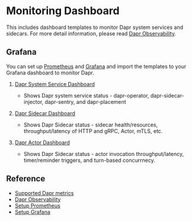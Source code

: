# Monitoring Dashboard

This includes dashboard templates to monitor Dapr system services and sidecars. For more detail information, please read [Dapr Observability](https://docs.dapr.io/concepts/observability-concept/).

## Grafana

You can set up [Prometheus](https://docs.dapr.io/operations/monitoring/prometheus/) and [Grafana](https://docs.dapr.io/operations/monitoring/grafana/) and import the templates to your Grafana dashboard to monitor Dapr.

1. [Dapr System Service Dashboard](./grafana-system-services-dashboard.json)
    - Shows Dapr system service status - dapr-operator, dapr-sidecar-injector, dapr-sentry, and dapr-placement

2. [Dapr Sidecar Dashboard](./grafana-sidecar-dashboard.json)
    - Shows Dapr Sidecar status - sidecar health/resources, throughput/latency of HTTP and gRPC, Actor, mTLS, etc.

3. [Dapr Actor Dashboard](./grafana-actor-dashboard.json)
    - Shows Dapr Sidecar status - actor invocation throughput/latency, timer/reminder triggers, and turn-based concurrnecy.

## Reference

* [Supported Dapr metrics](../docs/development/dapr-metrics.md)
* [Dapr Observability](https://docs.dapr.io/concepts/observability-concept)
* [Setup Prometheus](https://docs.dapr.io/operations/monitoring/prometheus/)
* [Setup Grafana](https://docs.dapr.io/operations/monitoring/grafana/)
